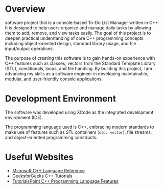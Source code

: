 # Overview

  software project that  is a console-based To-Do List Manager written in C++. It is designed to help users organize and manage daily tasks by allowing them to add, remove, and view tasks easily. The goal of this project is to deepen practical understanding of core C++ programming concepts including object-oriented design, standard library usage, and file input/output operations.

The purpose of creating this software is to gain hands-on experience with C++ features such as classes, vectors from the Standard Template Library (STL), conditionals, loops, and file handling. By building this project, I am advancing my skills as a software engineer in developing maintainable, modular, and user-friendly console applications.

# Development Environment

The software was developed using XCode as the integrated development environment (IDE).

The programming language used is C++, embracing modern standards to make use of features such as STL containers (`std::vector`), file streams, and object-oriented programming constructs.

# Useful Websites

* [Microsoft C++ Language Reference](https://learn.microsoft.com/en-us/cpp/cpp/cpp-language-reference?view=msvc-170)
* [GeeksforGeeks C++ Tutorials](https://www.geeksforgeeks.org/cpp/)
* [TutorialsPoint C++ Programming Language Features](https://www.tutorialspoint.com/cplusplus-programming-language-features)

